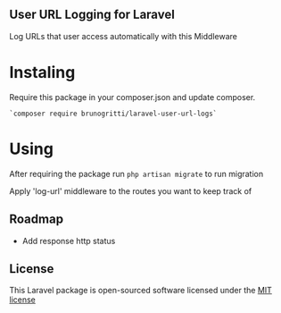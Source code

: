 ## User URL Logging for Laravel

Log URLs that user access automatically with this Middleware

# Instaling

Require this package in your composer.json and update composer. 

    `composer require brunogritti/laravel-user-url-logs` 


# Using

After requiring the package run `php artisan migrate` to run migration

Apply 'log-url' middleware to the routes you want to keep track of

## Roadmap

* Add response http status

## License

This Laravel package is open-sourced software licensed under the [MIT license](http://opensource.org/licenses/MIT)